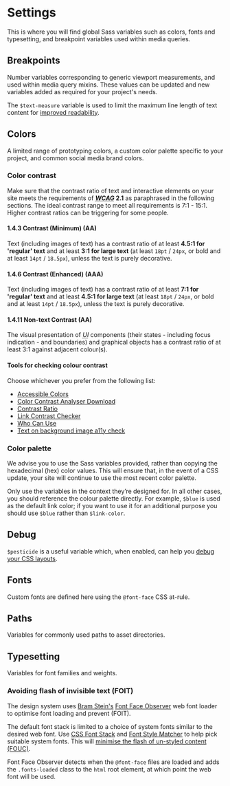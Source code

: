 # Settings

This is where you will find global Sass variables such as colors, fonts and typesetting, and breakpoint variables used within media queries.

## Breakpoints

Number variables corresponding to generic viewport measurements, and used within media query mixins. These values can be updated and new variables added as required for your project's needs.

The `$text-measure` variable is used to limit the maximum line length of text content for [improved readability](http://webtypography.net/2.1.2).

## Colors

A limited range of prototyping colors, a custom color palette specific to your project, and common social media brand colors.

### Color contrast

Make sure that the contrast ratio of text and interactive elements on your site meets the requirements of **<dfn id="wcag"><abbr title="Web Content Accessibility Guidelines">WCAG</abbr></dfn> 2.1** as paraphrased in the following sections. The ideal contrast range to meet all requirements is 7:1 - 15:1. Higher contrast ratios can be triggering for some people.

#### 1.4.3 Contrast (Minimum) (AA)

Text (including images of text) has a contrast ratio of at least **4.5:1 for 'regular' text** and at least **3:1 for large text** (at least `18pt` / `24px`, or bold and at least `14pt` / `18.5px`), unless the text is purely decorative.

#### 1.4.6 Contrast (Enhanced) (AAA)

Text (including images of text) has a contrast ratio of at least **7:1 for 'regular' text** and at least **4.5:1 for large text** (at least `18pt` / `24px`, or bold and at least `14pt` / `18.5px`), unless the text is purely decorative.

#### 1.4.11 Non-text Contrast (AA)

The visual presentation of <dfn id="ui"><abbr title="user interface">UI</abbr></dfn> components (their states - including focus indication - and boundaries) and graphical objects has a contrast ratio of at least 3:1 against adjacent colour(s).

#### Tools for checking colour contrast

Choose whichever you prefer from the following list:

- [Accessible Colors](https://accessible-colors.com/)
- [Color Contrast Analyser Download](https://www.tpgi.com/cca-download/)
- [Contrast Ratio](https://contrast-ratio.com/)
- [Link Contrast Checker](https://webaim.org/resources/linkcontrastchecker/)
- [Who Can Use](https://whocanuse.com/)
- [Text on background image a11y check](https://www.brandwood.com/a11y/)

### Color palette

We advise you to use the Sass variables provided, rather than copying the hexadecimal (hex) color values. This will ensure that, in the event of a CSS update, your site will continue to use the most recent color palette.

Only use the variables in the context they’re designed for. In all other cases, you should reference the colour palette directly. For example, `$blue` is used as the default link color; if you want to use it for an additional purpose you should use `$blue` rather than `$link-color`.

## Debug

`$pesticide` is a useful variable which, when enabled, can help you [debug your CSS layouts](https://github.com/mrmrs/pesticide).

## Fonts

Custom fonts are defined here using the `@font-face` CSS at-rule.

## Paths

Variables for commonly used paths to asset directories.

## Typesetting

Variables for font families and weights.

### Avoiding flash of invisible text (FOIT)

The design system uses [Bram Stein's](https://github.com/bramstein) [Font Face Observer](https://fontfaceobserver.com/) web font loader to optimise font loading and prevent (FOIT).

The default font stack is limited to a choice of system fonts similar to the desired web font. Use [CSS Font Stack](https://www.cssfontstack.com/) and [Font Style Matcher](https://meowni.ca/font-style-matcher/) to help pick suitable system fonts. This will [minimise the flash of un-styled content (FOUC)](https://helenvholmes.com/writing/type-is-your-right/).

Font Face Observer detects when the `@font-face` files are loaded and adds the `.fonts-loaded` class to the `html` root element, at which point the web font will be used.